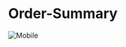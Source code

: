# Order-Summary

![Mobile](https://user-images.githubusercontent.com/114027684/211171665-c09fd889-f482-4bb2-b05c-ac5762dbe28a.png)

